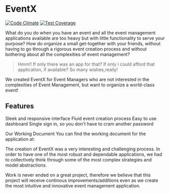 # EventX
[![Code Climate](https://codeclimate.com/github/andela/eventx/badges/gpa.svg)](https://codeclimate.com/github/andela/eventx)
[![Test Coverage](https://codeclimate.com/github/andela/eventx/badges/coverage.svg)](https://codeclimate.com/github/andela/eventx/coverage)

What do you do when you have an event and all the event management applications available are too heavy but with little functionality to serve your purpose?
How do organize a small get-together with your friends, without having to go through a rigorous event creation process and without bothering about all the complexities of event management?
> Hmm!! If only there was an app for that? If only i could afford that application, if available?
So many wishes,really!

We created EventX for Event Managers who are not interested in the complexities of Event Management, but want to organize a world-class event!

## Features
Sleek and responsive interface
Fluid event creation process
Easy to use dashboard
Single sign in, so you don't have to cram another password

Our Working Document
You can find the working document for the application at:

The creation of EventX was a very interesting and challenging process.
In order to have one of the most robust and dependable applications, we had to collectively think through some of the most complex strategies and model abstractions.

Work is never ended on a great project, therefore we believe that this project will receive continous improvements/additions even as we create the most intuitive and innovative event management application.
